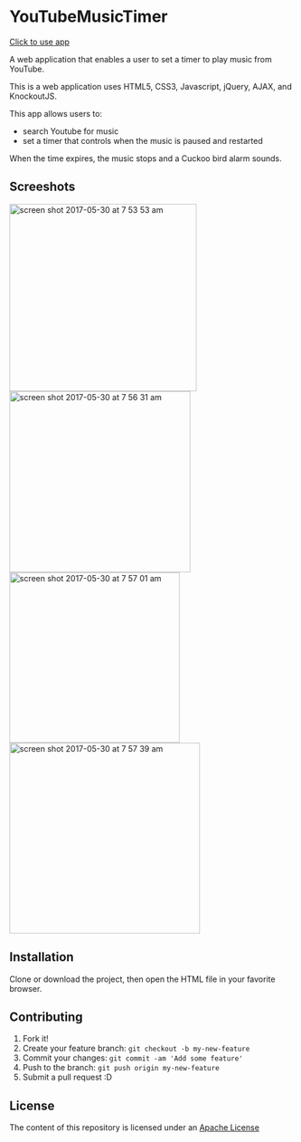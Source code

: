 # YouTubeMusicTimer
[Click to use app](https://daxapps.github.io/YouTubeMusicTimer/)

A web application that enables a user to set a timer to play music from YouTube.

This is a web application uses HTML5, CSS3, Javascript, jQuery, AJAX, and KnockoutJS.

This app allows users to:
- search Youtube for music
- set a timer that controls when the music is paused and restarted

When the time expires, the music stops and a Cuckoo bird alarm sounds.

## Screeshots

<img width="331" alt="screen shot 2017-05-30 at 7 53 53 am" src="https://cloud.githubusercontent.com/assets/19802832/26584481/8695d64e-450e-11e7-869b-3422ea975a01.png">
<img width="320" alt="screen shot 2017-05-30 at 7 56 31 am" src="https://cloud.githubusercontent.com/assets/19802832/26584482/86a30c2e-450e-11e7-9e69-7f8f9e229be1.png">
<img width="301" alt="screen shot 2017-05-30 at 7 57 01 am" src="https://cloud.githubusercontent.com/assets/19802832/26584484/86a4b3a8-450e-11e7-8258-a2ce0a1015e2.png">
<img width="337" alt="screen shot 2017-05-30 at 7 57 39 am" src="https://cloud.githubusercontent.com/assets/19802832/26584483/86a4fed0-450e-11e7-91ed-d51e247d980d.png">

## Installation

Clone or download the project, then open the HTML file in your favorite browser.

## Contributing

1. Fork it!
2. Create your feature branch: `git checkout -b my-new-feature`
3. Commit your changes: `git commit -am 'Add some feature'`
4. Push to the branch: `git push origin my-new-feature`
5. Submit a pull request :D

## License

The content of this repository is licensed under an [Apache License](http://www.apache.org/licenses/LICENSE-2.0.html)
